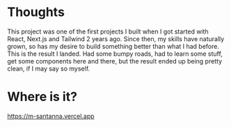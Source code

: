 # Thoughts

This project was one of the first projects I built when I got started with React, Next.js and Tailwind 2 years ago.
Since then, my skills have naturally grown, so has my desire to build something better than what I had before.
This is the result I landed. Had some bumpy roads, had to learn some stuff, get some components here and there, 
but the result ended up being pretty clean, if I may say so myself.

# Where is it?

https://m-santanna.vercel.app
